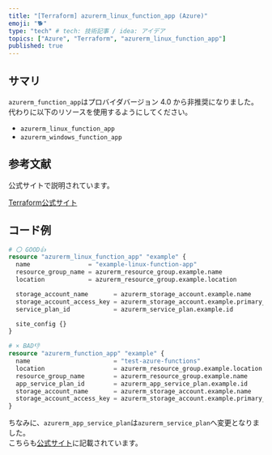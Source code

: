 ```yaml
---
title: "[Terraform] azurerm_linux_function_app (Azure)"
emoji: "🐕"
type: "tech" # tech: 技術記事 / idea: アイデア
topics: ["Azure", "Terraform", "azurerm_linux_function_app"]
published: true
---
```


## サマリ

`azurerm_function_app`はプロバイダバージョン 4.0 から非推奨になりました。  
代わりに以下のリソースを使用するようにしてください。  

- `azurerm_linux_function_app`
- `azurerm_windows_function_app`

## 参考文献

公式サイトで説明されています。  

[Terraform公式サイト](https://registry.terraform.io/providers/hashicorp/azurerm/latest/docs/resources/function_app.html)  

## コード例  

```tf
# 〇 GOOD👍
resource "azurerm_linux_function_app" "example" {
  name                = "example-linux-function-app"
  resource_group_name = azurerm_resource_group.example.name
  location            = azurerm_resource_group.example.location

  storage_account_name       = azurerm_storage_account.example.name
  storage_account_access_key = azurerm_storage_account.example.primary_access_key
  service_plan_id            = azurerm_service_plan.example.id

  site_config {}
}
```

```tf
# × BAD👎
resource "azurerm_function_app" "example" {
  name                       = "test-azure-functions"
  location                   = azurerm_resource_group.example.location
  resource_group_name        = azurerm_resource_group.example.name
  app_service_plan_id        = azurerm_app_service_plan.example.id
  storage_account_name       = azurerm_storage_account.example.name
  storage_account_access_key = azurerm_storage_account.example.primary_access_key
}
```

ちなみに、`azurerm_app_service_plan`は`azurerm_service_plan`へ変更となりました。  
こちらも[公式サイト](https://registry.terraform.io/providers/hashicorp/azurerm/latest/docs/resources/function_app#service_plan_id)に記載されています。  
